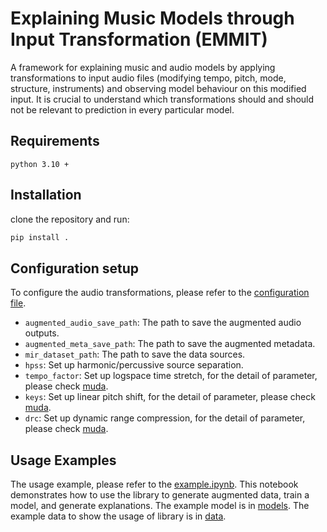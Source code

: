 # Explaining Music Models through Input Transformation (EMMIT)

A framework for explaining music and audio models by applying transformations to input audio files (modifying tempo, pitch, mode, structure, instruments) and observing model behaviour on this modified input. It is crucial to understand which transformations should and should not be relevant to prediction in every particular model. 

## Requirements

``` text
python 3.10 +
```

## Installation

clone the repository and run:

``` bash
pip install .
```

## Configuration setup

To configure the audio transformations, please refer to the [configuration file](./config.yaml).

- `augmented_audio_save_path`: The path to save the augmented audio outputs.
- `augmented_meta_save_path`: The path to save the augmented metadata.
- `mir_dataset_path`: The path to save the data sources.
- `hpss`: Set up harmonic/percussive source separation.
- `tempo_factor`: Set up logspace time stretch, for the detail of parameter, please check [muda](https://muda.readthedocs.io/en/stable/#).
- `keys`: Set up linear pitch shift, for the detail of parameter, please check [muda](https://muda.readthedocs.io/en/stable/#).
- `drc`: Set up dynamic range compression, for the detail of parameter, please check [muda](https://muda.readthedocs.io/en/stable/#).

## Usage Examples

The usage example, please refer to the [example.ipynb](./example.ipynb). This notebook demonstrates how to use the library to generate augmented data, train a model, and generate explanations. The example model is in [models](./models/). The example data to show the usage of library is in [data](./data/).
